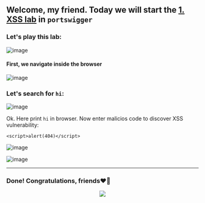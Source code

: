 ## Welcome, my friend. Today we will start the [1. XSS lab](https://portswigger.net/web-security/cross-site-scripting/reflected/lab-html-context-nothing-encoded) in ```portswigger```
### Let's play this lab:

![image](https://github.com/user-attachments/assets/bf83c127-a9a3-4165-85bb-f55e59595010)

#### First, we navigate inside the browser

![image](https://github.com/user-attachments/assets/2bd5255a-f2a3-4e10-8955-bcc7f79026fa)

### Let's search for ```hi```:

![image](https://github.com/user-attachments/assets/da2ed4ad-c785-46a9-a037-8306d3c16ce0)

Ok. Here print ```hi``` in browser. Now enter malicios code to discover XSS vulnerability:

```
<script>alert(404)</script>
```

![image](https://github.com/user-attachments/assets/262ad10d-0f94-4e05-a518-d05f3a7d422a)

![image](https://github.com/user-attachments/assets/383bc5c0-db76-48cb-931d-90bc13685913)

-------

### Done! Congratulations, friends❤️‍🔥


<p align="center">
<img src="https://github.com/user-attachments/assets/c40eb349-33fa-45b2-912d-cf275e88a98a" >
</p>
